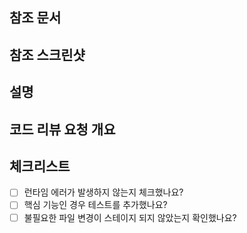 <!-- 변경 사항을 요약해 제목을 작성해주세요 -->

## 참조 문서

<!-- 프로젝트 참조 문서 링크 또는 PR에 대한 참조 링크 -->
<!-- 반드시 필요한 게 아니라면 생략 가능합니다. -->

## 참조 스크린샷

<!-- 리뷰어의 이해를 돕기 위한 이미지 첨부 -->
<!-- 반드시 필요한 게 아니라면 생략 가능합니다. -->

## 설명

<!-- 엔드 유저에게 영향을 미치는 변경 기능에 대해 설명을 추가합니다. -->
<!-- 버그 픽스, 기능 변경인 경우 [AS-IS] [TO-BE] 사용 -->

## 코드 리뷰 요청 개요

<!-- 개발자에게 영향을 미치는 요소에 대해 설명합니다. -->
<!-- 리뷰어가 코드 리뷰를 하기 쉽게 직관적으로 작성해주세요. -->

## 체크리스트

- [ ] 런타임 에러가 발생하지 않는지 체크했나요?
- [ ] 핵심 기능인 경우 테스트를 추가했나요?
- [ ] 불필요한 파일 변경이 스테이지 되지 않았는지 확인했나요?
